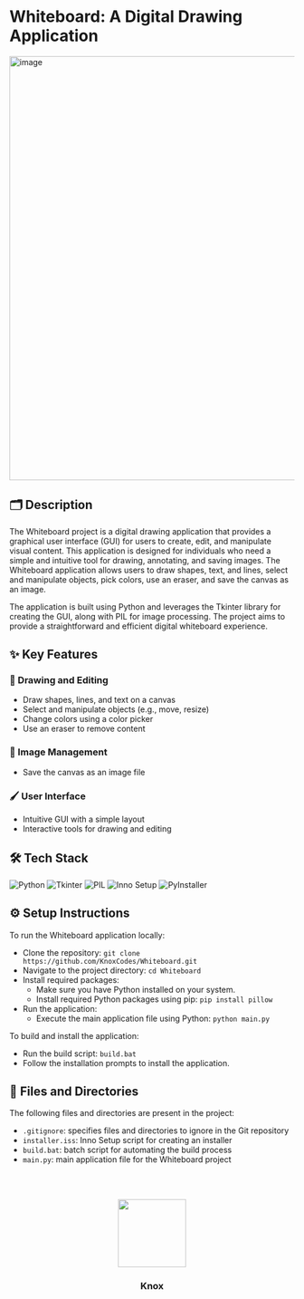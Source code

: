 # Whiteboard: A Digital Drawing Application

<img width="1311" height="749" alt="image" src="https://github.com/user-attachments/assets/458325cb-d4cb-46c5-a6b0-7a8da3c68cbd" />


## 🗂️ Description

The Whiteboard project is a digital drawing application that provides a graphical user interface (GUI) for users to create, edit, and manipulate visual content. This application is designed for individuals who need a simple and intuitive tool for drawing, annotating, and saving images. The Whiteboard application allows users to draw shapes, text, and lines, select and manipulate objects, pick colors, use an eraser, and save the canvas as an image.

The application is built using Python and leverages the Tkinter library for creating the GUI, along with PIL for image processing. The project aims to provide a straightforward and efficient digital whiteboard experience.

## ✨ Key Features

### 🎨 Drawing and Editing

* Draw shapes, lines, and text on a canvas
* Select and manipulate objects (e.g., move, resize)
* Change colors using a color picker
* Use an eraser to remove content

### 📸 Image Management

* Save the canvas as an image file

### 🖌️ User Interface

* Intuitive GUI with a simple layout
* Interactive tools for drawing and editing


## 🛠️ Tech Stack

![Python](https://img.shields.io/badge/Python-3776AB?logo=python&logoColor=white&style=for-the-badge)
![Tkinter](https://img.shields.io/badge/Tkinter-0071B5?logo=tkinter&logoColor=white&style=for-the-badge)
![PIL](https://img.shields.io/badge/Pillow-0071B5?logo=pillow&logoColor=white&style=for-the-badge)
![Inno Setup](https://img.shields.io/badge/Inno_Setup-0071B5?logo=innosetup&logoColor=white&style=for-the-badge)
![PyInstaller](https://img.shields.io/badge/PyInstaller-0071B5?logo=pyinstaller&logoColor=white&style=for-the-badge)

## ⚙️ Setup Instructions

To run the Whiteboard application locally:

* Clone the repository: `git clone https://github.com/KnoxCodes/Whiteboard.git`
* Navigate to the project directory: `cd Whiteboard`
* Install required packages: 
  * Make sure you have Python installed on your system.
  * Install required Python packages using pip: `pip install pillow`
* Run the application: 
  * Execute the main application file using Python: `python main.py`

To build and install the application:

* Run the build script: `build.bat`
* Follow the installation prompts to install the application.


## 📁 Files and Directories

The following files and directories are present in the project:

* `.gitignore`: specifies files and directories to ignore in the Git repository
* `installer.iss`: Inno Setup script for creating an installer
* `build.bat`: batch script for automating the build process
* `main.py`: main application file for the Whiteboard project



<br><br>
<div align="center">
<img src="https://avatars.githubusercontent.com/u/217230820?v=4" width="120" />
<h3>Knox</h3>
</div>
<br>

    
